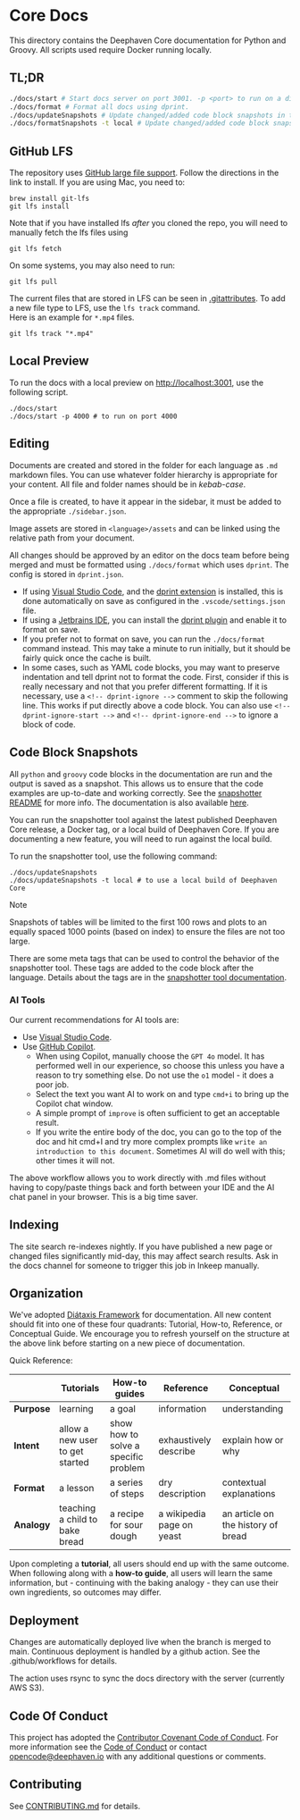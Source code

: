 # Core Docs

This directory contains the Deephaven Core documentation for Python and Groovy. All scripts used require Docker running locally.

## TL;DR

```sh
./docs/start # Start docs server on port 3001. -p <port> to run on a different port.
./docs/format # Format all docs using dprint.
./docs/updateSnapshots # Update changed/added code block snapshots in the docs.
./docs/formatSnapshots -t local # Update changed/added code block snapshots using a local build of Deephaven Core.
```

## GitHub LFS

The repository uses [GitHub large file support](https://git-lfs.github.com/). Follow the directions in the link to install. If you are using Mac, you need to:

```
brew install git-lfs
git lfs install
```

Note that if you have installed lfs _after_ you cloned the repo, you will need to manually fetch the lfs files using

```
git lfs fetch
```

On some systems, you may also need to run:

```
git lfs pull
```

The current files that are stored in LFS can be seen in [.gitattributes](.gitattributes). To add a new file type to LFS, use the `lfs track` command.  
Here is an example for `*.mp4` files.

```
git lfs track "*.mp4"
```

## Local Preview

To run the docs with a local preview on [http://localhost:3001](http://localhost:3001), use the following script.

```
./docs/start
./docs/start -p 4000 # to run on port 4000
```

## Editing

Documents are created and stored in the folder for each language as `.md` markdown files. You can use whatever folder hierarchy is appropriate for your content. All file and folder names should be in _kebab-case_.

Once a file is created, to have it appear in the sidebar, it must be added to the appropriate `./sidebar.json`.

Image assets are stored in `<language>/assets` and can be linked using the relative path from your document.

All changes should be approved by an editor on the docs team before being merged and must be formatted using `./docs/format` which uses `dprint`. The config is stored in `dprint.json`.

- If using [Visual Studio Code](https://code.visualstudio.com/), and the [dprint extension](https://marketplace.visualstudio.com/items?itemName=dprint.dprint) is installed, this is done automatically on save as configured in the `.vscode/settings.json` file.
- If using a [Jetbrains IDE](https://www.jetbrains.com/), you can install the [dprint plugin](https://plugins.jetbrains.com/plugin/18192-dprint) and enable it to format on save.
- If you prefer not to format on save, you can run the `./docs/format` command instead. This may take a minute to run initially, but it should be fairly quick once the cache is built.
- In some cases, such as YAML code blocks, you may want to preserve indentation and tell dprint not to format the code. First, consider if this is really necessary and not that you prefer different formatting. If it is necessary, use a `<!-- dprint-ignore -->` comment to skip the following line. This works if put directly above a code block. You can also use `<!-- dprint-ignore-start -->` and `<!-- dprint-ignore-end -->` to ignore a block of code.

## Code Block Snapshots

All `python` and `groovy` code blocks in the documentation are run and the output is saved as a snapshot. This allows us to ensure that the code examples are up-to-date and working correctly. See the [snapshotter README](./snapshotter/README.md) for more info. The documentation is also available [here](https://github.com/deephaven/salmon/tree/main/tools/snapshotter#snapshotter-tool).

You can run the snapshotter tool against the latest published Deephaven Core release, a Docker tag, or a local build of Deephaven Core. If you are documenting a new feature, you will need to run against the local build.

To run the snapshotter tool, use the following command:

```
./docs/updateSnapshots
./docs/updateSnapshots -t local # to use a local build of Deephaven Core
```

> [!NOTE]
> Snapshots of tables will be limited to the first 100 rows and plots to an equally spaced 1000 points (based on index) to ensure the files are not too large.

There are some meta tags that can be used to control the behavior of the snapshotter tool. These tags are added to the code block after the language. Details about the tags are in the [snapshotter tool documentation](./snapshotter/README.md).

### AI Tools

Our current recommendations for AI tools are:

- Use [Visual Studio Code](https://code.visualstudio.com/).
- Use [GitHub Copilot](https://copilot.github.com/).
    - When using Copilot, manually choose the `GPT 4o` model. It has performed well in our experience, so choose this unless you have a reason to try something else. Do not use the `o1` model - it does a poor job.
    - Select the text you want AI to work on and type `cmd+i` to bring up the Copilot chat window.
    - A simple prompt of `improve` is often sufficient to get an acceptable result.
    - If you write the entire body of the doc, you can go to the top of the doc and hit cmd+I and try more complex prompts like `write an introduction to this document`. Sometimes AI will do well with this; other times it will not.

The above workflow allows you to work directly with .md files without having to copy/paste things back and forth between your IDE and the AI chat panel in your browser. This is a big time saver.

## Indexing

The site search re-indexes nightly. If you have published a new page or changed files significantly mid-day, this may affect search results. Ask in the docs channel for someone to trigger this job in Inkeep manually.

## Organization

We've adopted [Diátaxis Framework](https://diataxis.fr/) for documentation. All new content should fit into one of these four quadrants: Tutorial, How-to, Reference, or Conceptual Guide. We encourage you to refresh yourself on the structure at the above link before starting on a new piece of documentation.

Quick Reference:

| &nbsp;      | Tutorials                       | How-to guides                        | Reference                 | Conceptual                         |
| ----------- | ------------------------------- | ------------------------------------ | ------------------------- | ---------------------------------- |
| **Purpose** | learning                        | a goal                               | information               | understanding                      |
| **Intent**  | allow a new user to get started | show how to solve a specific problem | exhaustively describe     | explain how or why                 |
| **Format**  | a lesson                        | a series of steps                    | dry description           | contextual explanations            |
| **Analogy** | teaching a child to bake bread  | a recipe for sour dough              | a wikipedia page on yeast | an article on the history of bread |

Upon completing a **tutorial**, all users should end up with the same outcome. When following along with a **how-to guide**, all users will learn the same information, but - continuing with the baking analogy - they can use their own ingredients, so outcomes may differ.

## Deployment

Changes are automatically deployed live when the branch is merged to main. Continuous deployment is handled by a github action. See the .github/workflows for details.

The action uses rsync to sync the docs directory with the server (currently AWS S3).

## Code Of Conduct

This project has adopted the [Contributor Covenant Code of Conduct](https://www.contributor-covenant.org/version/2/0/code_of_conduct/).
For more information see the [Code of Conduct](./CODE_OF_CONDUCT.md) or contact [opencode@deephaven.io](mailto:opencode@deephaven.io)
with any additional questions or comments.

## Contributing

See [CONTRIBUTING.md](./CONTRIBUTING.md) for details.
